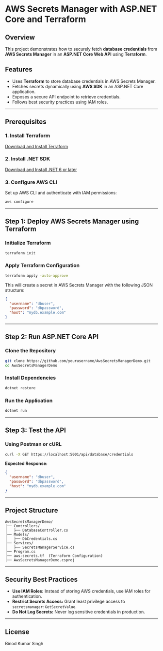 # AWS Secrets Manager with ASP.NET Core and Terraform

## Overview
This project demonstrates how to securely fetch **database credentials** from **AWS Secrets Manager** in an **ASP.NET Core Web API** using **Terraform**.

## Features
- Uses **Terraform** to store database credentials in AWS Secrets Manager.
- Fetches secrets dynamically using **AWS SDK** in an ASP.NET Core application.
- Exposes a secure API endpoint to retrieve credentials.
- Follows best security practices using IAM roles.

---

## Prerequisites
### **1. Install Terraform**
[Download and Install Terraform](https://developer.hashicorp.com/terraform/tutorials/aws-get-started/install-cli)

### **2. Install .NET SDK**
[Download and Install .NET 6 or later](https://dotnet.microsoft.com/en-us/download)

### **3. Configure AWS CLI**
Set up AWS CLI and authenticate with IAM permissions:
```sh
aws configure
```
---

## **Step 1: Deploy AWS Secrets Manager using Terraform**

### **Initialize Terraform**
```sh
terraform init
```

### **Apply Terraform Configuration**
```sh
terraform apply -auto-approve
```
This will create a secret in AWS Secrets Manager with the following JSON structure:
```json
{
  "username": "dbuser",
  "password": "dbpassword",
  "host": "mydb.example.com"
}
```

---

## **Step 2: Run ASP.NET Core API**

### **Clone the Repository**
```sh
git clone https://github.com/yourusername/AwsSecretsManagerDemo.git
cd AwsSecretsManagerDemo
```

### **Install Dependencies**
```sh
dotnet restore
```

### **Run the Application**
```sh
dotnet run
```

---

## **Step 3: Test the API**
### **Using Postman or cURL**
```sh
curl -X GET https://localhost:5001/api/database/credentials
```
**Expected Response:**
```json
{
  "username": "dbuser",
  "password": "dbpassword",
  "host": "mydb.example.com"
}
```

---

## **Project Structure**
```
AwsSecretsManagerDemo/
│── Controllers/
│   ├── DatabaseController.cs
│── Models/
│   ├── DbCredentials.cs
│── Services/
│   ├── SecretsManagerService.cs
│── Program.cs
│── aws-secrets.tf  (Terraform Configuration)
│── AwsSecretsManagerDemo.csproj
```

---

## **Security Best Practices**
- **Use IAM Roles:** Instead of storing AWS credentials, use IAM roles for authentication.
- **Restrict Secrets Access:** Grant least privilege access to `secretsmanager:GetSecretValue`.
- **Do Not Log Secrets:** Never log sensitive credentials in production.

---

## **License**
Binod Kumar Singh
